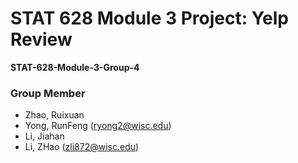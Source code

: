 # STAT 628 Module 3 Project: Yelp Review

**STAT-628-Module-3-Group-4**

### Group Member

- Zhao, Ruixuan
- Yong, RunFeng (ryong2@wisc.edu)
- Li, Jiahan
- Li, ZHao (zli872@wisc.edu)
